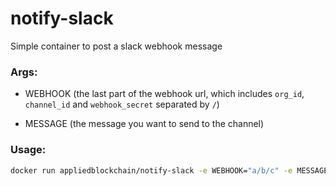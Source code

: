 # notify-slack

Simple container to post a slack webhook message

### Args:

- WEBHOOK (the last part of the webhook url, which includes `org_id`, `channel_id` and `webhook_secret` separated by `/`)

- MESSAGE (the message you want to send to the channel)


### Usage:

```sh
docker run appliedblockchain/notify-slack -e WEBHOOK="a/b/c" -e MESSAGE="Deployment in $ENV completed"
```
